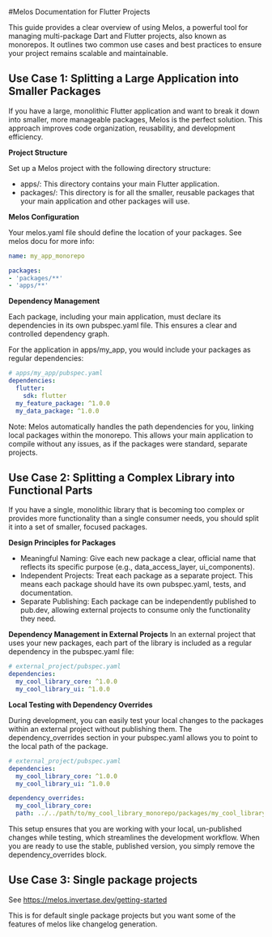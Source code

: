 #Melos Documentation for Flutter Projects

This guide provides a clear overview of using Melos, a powerful tool for managing multi-package Dart and Flutter projects, also known as monorepos. It outlines two common use cases and best practices to ensure your project remains scalable and maintainable.

## Use Case 1: Splitting a Large Application into Smaller Packages

If you have a large, monolithic Flutter application and want to break it down into smaller, more manageable packages, Melos is the perfect solution. This approach improves code organization, reusability, and development efficiency.

**Project Structure**

Set up a Melos project with the following directory structure:

- apps/: This directory contains your main Flutter application.
- packages/: This directory is for all the smaller, reusable packages that your main application and other packages will use.

**Melos Configuration**

Your melos.yaml file should define the location of your packages. See melos docu for more info:

````yaml
name: my_app_monorepo

packages:
- 'packages/**'
- 'apps/**'
````

**Dependency Management**

Each package, including your main application, must declare its dependencies in its own pubspec.yaml file. This ensures a clear and controlled dependency graph.

For the application in apps/my_app, you would include your packages as regular dependencies:

````yaml
# apps/my_app/pubspec.yaml
dependencies:
  flutter:
    sdk: flutter
  my_feature_package: ^1.0.0
  my_data_package: ^1.0.0
````

Note: Melos automatically handles the path dependencies for you, linking local packages within the monorepo. This allows your main application to compile without any issues, as if the packages were standard, separate projects.

## Use Case 2: Splitting a Complex Library into Functional Parts

If you have a single, monolithic library that is becoming too complex or provides more functionality than a single consumer needs, you should split it into a set of smaller, focused packages.

**Design Principles for Packages**

- Meaningful Naming: Give each new package a clear, official name that reflects its specific purpose (e.g., data_access_layer, ui_components).
- Independent Projects: Treat each package as a separate project. This means each package should have its own pubspec.yaml, tests, and documentation.
- Separate Publishing: Each package can be independently published to pub.dev, allowing external projects to consume only the functionality they need.

**Dependency Management in External Projects**
In an external project that uses your new packages, each part of the library is included as a regular dependency in the pubspec.yaml file:

````yaml
# external_project/pubspec.yaml
dependencies:
  my_cool_library_core: ^1.0.0
  my_cool_library_ui: ^1.0.0
````

**Local Testing with Dependency Overrides**

During development, you can easily test your local changes to the packages within an external project without publishing them. The dependency_overrides section in your pubspec.yaml allows you to point to the local path of the package.

````yaml
# external_project/pubspec.yaml
dependencies:
  my_cool_library_core: ^1.0.0
  my_cool_library_ui: ^1.0.0

dependency_overrides:
  my_cool_library_core:
  path: ../../path/to/my_cool_library_monorepo/packages/my_cool_library_core
````

This setup ensures that you are working with your local, un-published changes while testing, which streamlines the development workflow. When you are ready to use the stable, published version, you simply remove the dependency_overrides block.

## Use Case 3: Single package projects

See https://melos.invertase.dev/getting-started

This is for default single package projects but you want some of the features of melos like changelog generation. 